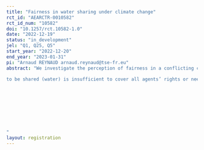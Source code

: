 ```yaml
---
title: "Fairness in water sharing under climate change"
rct_id: "AEARCTR-0010582"
rct_id_num: "10582"
doi: "10.1257/rct.10582-1.0"
date: "2022-12-19"
status: "in_development"
jel: "Q1, Q25, Q5"
start_year: "2022-12-20"
end_year: "2023-01-31"
pi: "Arnaud REYNAUD arnaud.reynaud@tse-fr.eu"
abstract: "We investigate the perception of fairness in a conflicting claim problem, i.e  n a distribution problem in which the available amount of resource
to be shared (water) is insufficient to cover all agents’ rights or needs. We use distributive justice criteria to characterize different ways of distributing water among competitive users.  We then analyse whether the perception of fairness associated to the proposed water sharing rules is conditioned by specific features of the decision context (in particular water scarcity).




"
layout: registration
---
```


